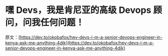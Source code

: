 # 嘿 Devs，我是肯尼亚的高级 Devops 顾问，问我任何问题！

原文：[https://dev.to/okobafox/hey-devs-i-m-a-senior-devops-engineer-in-kenya-ask-me-anything-4dik](https://dev.to/okobafox/hey-devs-i-m-a-senior-devops-engineer-in-kenya-ask-me-anything-4dik)